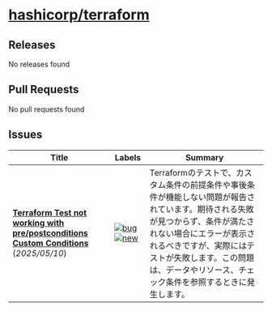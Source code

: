 # [hashicorp/terraform](https://github.com/hashicorp/terraform)

## Releases

No releases found

## Pull Requests

No pull requests found

## Issues

| Title | Labels | Summary |
| --- | --- | --- |
| **[Terraform Test not working with pre/postconditions Custom Conditions](https://github.com/hashicorp/terraform/issues/37009)** (_2025/05/10_) | [![bug](https://img.shields.io/badge/-bug-f7c6c7)](https://github.com/hashicorp/terraform/labels/bug) [![new](https://img.shields.io/badge/-new-c2e0c6)](https://github.com/hashicorp/terraform/labels/new) | Terraformのテストで、カスタム条件の前提条件や事後条件が機能しない問題が報告されています。期待される失敗が見つからず、条件が満たされない場合にエラーが表示されるべきですが、実際にはテストが失敗します。この問題は、データやリソース、チェック条件を参照するときに発生します。 |

